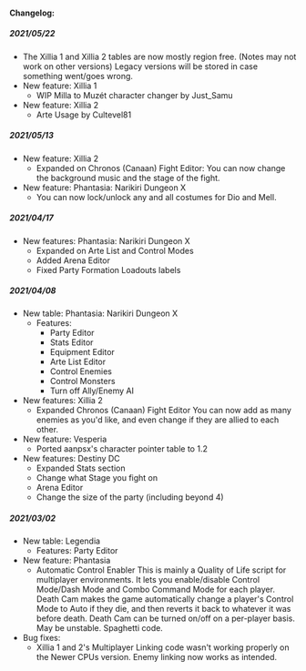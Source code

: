 
  
  
#### Changelog:

##### 2021/05/22
-	The Xillia 1 and Xillia 2 tables are now mostly region free. (Notes may not work on other versions)
	Legacy versions will be stored in case something went/goes wrong.
-	New feature: Xillia 1
	-	WIP Milla to Muzét character changer by Just_Samu
-	New feature: Xillia 2
	-	Arte Usage by Cultevel81

##### 2021/05/13
-	New feature: Xillia 2
	-	Expanded on Chronos (Canaan) Fight Editor: You can now change the background music and the stage of the fight.
-	New feature: Phantasia: Narikiri Dungeon X
	- You can now lock/unlock any and all costumes for Dio and Mell.

##### 2021/04/17
 - New features: Phantasia: Narikiri Dungeon X
	 - Expanded on Arte List and Control Modes
	 - Added Arena Editor
	 - Fixed Party Formation Loadouts labels
##### 2021/04/08
- New table: Phantasia: Narikiri Dungeon X
	- Features:
		- Party Editor
		- Stats Editor
		- Equipment Editor
		- Arte List Editor
		- Control Enemies
		- Control Monsters
		- Turn off Ally/Enemy AI
- New features: Xillia 2
	-  Expanded Chronos (Canaan) Fight Editor
		You can now add as many enemies as you'd like, and even change if they are allied to each other.
- New feature: Vesperia
	- Ported aanpsx's character pointer table to 1.2
- New features: Destiny DC
	- Expanded Stats section
	- Change what Stage you fight on
	- Arena Editor
	- Change the size of the party (including beyond 4)

##### 2021/03/02

- New table: Legendia 
   - Features: Party Editor
 - New feature: Phantasia
	 - Automatic Control Enabler
		This is mainly a Quality of Life script for multiplayer environments. It lets you enable/disable Control Mode/Dash Mode and Combo Command Mode for each player. Death Cam makes the game automatically change a player's Control Mode to Auto if they die, and then reverts it back to whatever it was before death. Death Cam can be turned on/off on a per-player basis. May be unstable. Spaghetti code.
- Bug fixes:
	 - Xillia 1 and 2's Multiplayer Linking code wasn't working properly on the Newer CPUs version. Enemy linking now works as intended.